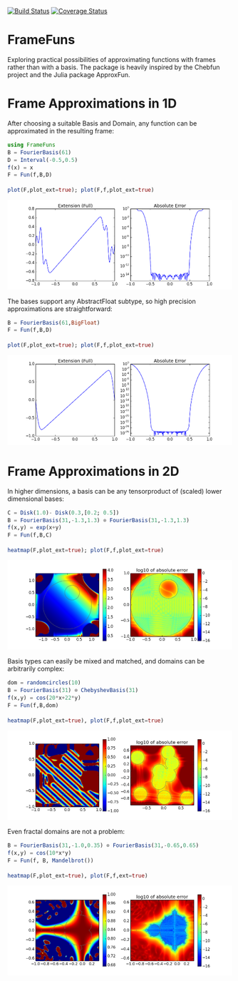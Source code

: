 [![Build Status](https://travis-ci.org/daanhb/FrameFuns.jl.svg?branch=master)](https://travis-ci.org/daanhb/FrameFuns.jl)
[![Coverage Status](https://coveralls.io/repos/github/daanhb/FrameFuns.jl/badge.svg)](https://coveralls.io/github/daanhb/FrameFuns.jl)

FrameFuns
=========

Exploring practical possibilities of approximating functions with frames rather than with a basis. The package is heavily inspired by the Chebfun project and the Julia package ApproxFun.

# Frame Approximations in 1D

After choosing a suitable Basis and Domain, any function can be approximated in the resulting frame:
```julia
using FrameFuns
B = FourierBasis(61)
D = Interval(-0.5,0.5)
f(x) = x
F = Fun(f,B,D)

plot(F,plot_ext=true); plot(F,f,plot_ext=true)
```

![](images/lowprecision.png)

The bases support any AbstractFloat subtype, so high precision approximations are straightforward:

```julia
B = FourierBasis(61,BigFloat)
F = Fun(f,B,D)

plot(F,plot_ext=true); plot(F,f,plot_ext=true)
```

![](images/highprecision.png)

# Frame Approximations in 2D

In higher dimensions, a basis can be any tensorproduct of (scaled) lower dimensional bases:
```julia
C = Disk(1.0)- Disk(0.3,[0.2; 0.5])
B = FourierBasis(31,-1.3,1.3) ⊗ FourierBasis(31,-1.3,1.3)
f(x,y) = exp(x+y)
F = Fun(f,B,C)

heatmap(F,plot_ext=true); plot(F,f,plot_ext=true)
```

![](images/deathstar.png)

Basis types can easily be mixed and matched, and domains can be arbitrarily complex:

```julia
dom = randomcircles(10)
B = FourierBasis(31) ⊗ ChebyshevBasis(31)
f(x,y) = cos(20*x+22*y)
F = Fun(f,B,dom)

heatmap(F,plot_ext=true), plot(F,f,plot_ext=true)
```

![](images/circles.png)

Even fractal domains are not a problem:

```julia
B = FourierBasis(31,-1.0,0.35) ⊗ FourierBasis(31,-0.65,0.65)
f(x,y) = cos(10*x*y)
F = Fun(f, B, Mandelbrot())

heatmap(F,plot_ext=true), plot(F,f,ext=true)
```

![](images/mandelbrot.png)
